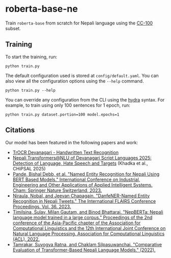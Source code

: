 # roberta-base-ne

Train `roberta-base` from scratch for Nepali language using the [CC-100](http://data.statmt.org/cc-100/) subset.

## Training
To start the training, run:
```shell
python train.py
```

The default configuration used is stored at `config/default.yaml`. You can also view all the configuration options using the `--help` command.
```shell
python train.py --help
```

You can override any configuration from the CLI using the [hydra](https://hydra.cc/docs/intro) syntax. For example, to train using only 100 sentences for 1 epoch, run:
```shell
python train.py dataset.portion=100 model.epochs=1
```

## Citations
Our model has been featured in the following papers and work:
- [TrOCR Devanagari - Handwritten Text Recognition](https://huggingface.co/paudelanil/trocr-devanagari-2)
- [Nepali Transformers@NLU of Devanagari Script Languages 2025: Detection of Language, Hate Speech and Targets](https://aclanthology.org/2025.chipsal-1.36/) (Khadka et al., CHiPSAL 2025)
- [Pande, Bishal Debb, et al. "Named Entity Recognition for Nepali Using BERT Based Models." International Conference on Industrial, Engineering and Other Applications of Applied Intelligent Systems. Cham: Springer Nature Switzerland, 2023.](https://link.springer.com/chapter/10.1007/978-3-031-36822-6_8)
- [Niraula, Nobal, and Jeevan Chapagain. "DanfeNER-Named Entity Recognition in Nepali Tweets." The International FLAIRS Conference Proceedings. Vol. 36. 2023.](https://journals.flvc.org/FLAIRS/article/view/133384)
- [Timilsina, Sulav, Milan Gautam, and Binod Bhattarai. "NepBERTa: Nepali language model trained in a large corpus." Proceedings of the 2nd conference of the Asia-Pacific chapter of the Association for Computational Linguistics and the 12th International Joint Conference on Natural Language Processing. Association for Computational Linguistics (ACL), 2022.](https://aura.abdn.ac.uk/bitstream/handle/2164/21465/Timilsina_etal_ACLA_NepNERTa_VOR.pdf?sequence=1)
- [Tamrakar, Suyogya Ratna, and Chaklam Silpasuwanchai. "Comparative Evaluation of Transformer-Based Nepali Language Models." (2022).](https://www.researchsquare.com/article/rs-2289743/v1)
